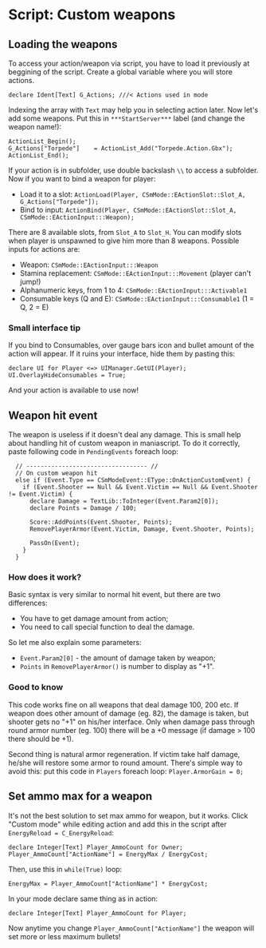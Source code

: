 # Script: Custom weapons

## Loading the weapons
To access your action/weapon via script, you have to load it previously at beggining of the script. Create a global variable where you will store actions.
```
declare Ident[Text] G_Actions; ///< Actions used in mode
```
Indexing the array with ```Text``` may help you in selecting action later. Now let's add some weapons. Put this in `***StartServer***` label (and change the weapon name!):
```
ActionList_Begin();
G_Actions["Torpede"]    = ActionList_Add("Torpede.Action.Gbx");
ActionList_End();
```
If your action is in subfolder, use double backslash `\\` to access a subfolder. Now if you want to bind a weapon for player:
* Load it to a slot: ```ActionLoad(Player, CSmMode::EActionSlot::Slot_A, G_Actions["Torpede"]);```
* Bind to input: ```ActionBind(Player, CSmMode::EActionSlot::Slot_A, CSmMode::EActionInput:::Weapon);```

There are 8 available slots, from `Slot_A` to `Slot_H`. You can modify slots when player is unspawned to give him more than 8 weapons. Possible inputs for actions are:
* Weapon: `CSmMode::EActionInput:::Weapon`
* Stamina replacement: `CSmMode::EActionInput:::Movement` (player can't jump!)
* Alphanumeric keys, from 1 to 4: `CSmMode::EActionInput:::Activable1`
* Consumable keys (Q and E): `CSmMode::EActionInput:::Consumable1` (1 = Q, 2 = E)

### Small interface tip

If you bind to Consumables, over gauge bars icon and bullet amount of the action will appear. If it ruins your interface, hide them by pasting this:
```
declare UI for Player <=> UIManager.GetUI(Player);
UI.OverlayHideConsumables = True;
```

And your action is available to use now!

## Weapon hit event
The weapon is useless if it doesn't deal any damage. This is small help about handling hit of custom weapon in maniascript. To do it correctly, paste following code in `PendingEvents` foreach loop:
```
  // ---------------------------------- //
  // On custom weapon hit
  else if (Event.Type == CSmModeEvent::EType::OnActionCustomEvent) {
    if (Event.Shooter == Null && Event.Victim == Null && Event.Shooter != Event.Victim) {
      declare Damage = TextLib::ToInteger(Event.Param2[0]);
      declare Points = Damage / 100;
      
      Score::AddPoints(Event.Shooter, Points);
      RemovePlayerArmor(Event.Victim, Damage, Event.Shooter, Points);
      
      PassOn(Event);
    }
  }
```

### How does it work?
Basic syntax is very similar to normal hit event, but there are two differences:
* You have to get damage amount from action;
* You need to call special function to deal the damage.

So let me also explain some parameters:
* `Event.Param2[0]` - the amount of damage taken by weapon;
* `Points` in `RemovePlayerArmor()` is number to display as "+1".

### Good to know
This code works fine on all weapons that deal damage 100, 200 etc. If weapon does other amount of damage (eg. 82), the damage is taken, but shooter gets no "+1" on his/her interface. Only when damage pass through round armor number (eg. 100) there will be a +0 message (if damage > 100 there should be +1).

Second thing is natural armor regeneration. If victim take half damage, he/she will restore some armor to round amount. There's simple way to avoid this: put this code in `Players` foreach loop:
`Player.ArmorGain = 0;`

## Set ammo max for a weapon
It's not the best solution to set max ammo for weapon, but it works. Click "Custom mode" while editing action and add this in the script after `EnergyReload = C_EnergyReload`:
```
declare Integer[Text] Player_AmmoCount for Owner;
Player_AmmoCount["ActionName"] = EnergyMax / EnergyCost;
```
Then, use this in `while(True)` loop:
```
EnergyMax = Player_AmmoCount["ActionName"] * EnergyCost;
```
In your mode declare same thing as in action:
```
declare Integer[Text] Player_AmmoCount for Player;
```
Now anytime you change `Player_AmmoCount["ActionName"]` the weapon will set more or less maximum bullets!
